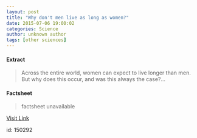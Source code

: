 ```yaml
---
layout: post
title: "Why don't men live as long as women?"
date: 2015-07-06 19:00:02
categories: Science
author: unknown author
tags: [other sciences]
---
```



#### Extract
>Across the entire world, women can expect to live longer than men. But why does this occur, and was this always the case?...

#### Factsheet
>factsheet unavailable

[Visit Link](http://phys.org/news355408796.html)

id:  150292


